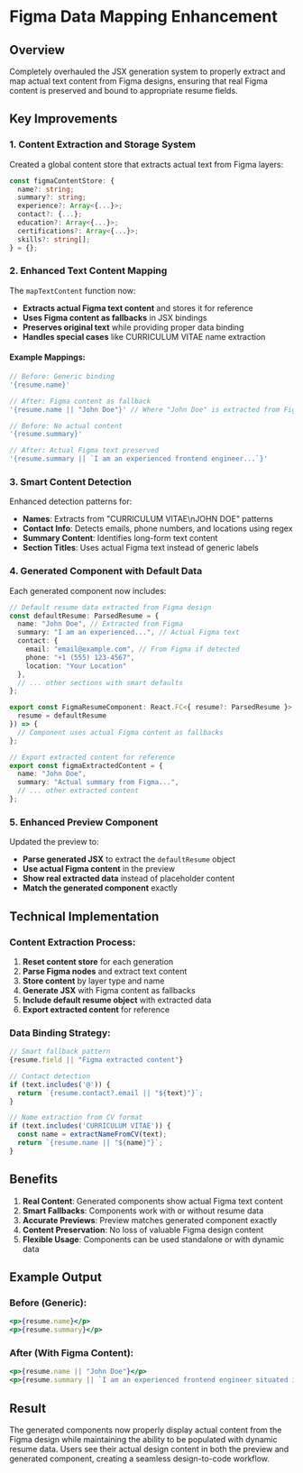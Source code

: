 # Figma Data Mapping Enhancement

## Overview
Completely overhauled the JSX generation system to properly extract and map actual text content from Figma designs, ensuring that real Figma content is preserved and bound to appropriate resume fields.

## Key Improvements

### 1. **Content Extraction and Storage System**
Created a global content store that extracts actual text from Figma layers:

```typescript
const figmaContentStore: {
  name?: string;
  summary?: string;
  experience?: Array<{...}>;
  contact?: {...};
  education?: Array<{...}>;
  certifications?: Array<{...}>;
  skills?: string[];
} = {};
```

### 2. **Enhanced Text Content Mapping**
The `mapTextContent` function now:

- **Extracts actual Figma text content** and stores it for reference
- **Uses Figma content as fallbacks** in JSX bindings
- **Preserves original text** while providing proper data binding
- **Handles special cases** like CURRICULUM VITAE name extraction

#### Example Mappings:
```typescript
// Before: Generic binding
'{resume.name}'

// After: Figma content as fallback
'{resume.name || "John Doe"}' // Where "John Doe" is extracted from Figma

// Before: No actual content
'{resume.summary}'

// After: Actual Figma text preserved
'{resume.summary || `I am an experienced frontend engineer...`}'
```

### 3. **Smart Content Detection**
Enhanced detection patterns for:

- **Names**: Extracts from "CURRICULUM VITAE\nJOHN DOE" patterns
- **Contact Info**: Detects emails, phone numbers, and locations using regex
- **Summary Content**: Identifies long-form text content
- **Section Titles**: Uses actual Figma text instead of generic labels

### 4. **Generated Component with Default Data**
Each generated component now includes:

```typescript
// Default resume data extracted from Figma design
const defaultResume: ParsedResume = {
  name: "John Doe", // Extracted from Figma
  summary: "I am an experienced...", // Actual Figma text
  contact: {
    email: "email@example.com", // From Figma if detected
    phone: "+1 (555) 123-4567",
    location: "Your Location"
  },
  // ... other sections with smart defaults
};

export const FigmaResumeComponent: React.FC<{ resume?: ParsedResume }> = ({ 
  resume = defaultResume 
}) => {
  // Component uses actual Figma content as fallbacks
};

// Export extracted content for reference
export const figmaExtractedContent = {
  name: "John Doe",
  summary: "Actual summary from Figma...",
  // ... other extracted content
};
```

### 5. **Enhanced Preview Component**
Updated the preview to:

- **Parse generated JSX** to extract the `defaultResume` object
- **Use actual Figma content** in the preview
- **Show real extracted data** instead of placeholder content
- **Match the generated component** exactly

## Technical Implementation

### Content Extraction Process:
1. **Reset content store** for each generation
2. **Parse Figma nodes** and extract text content
3. **Store content** by layer type and name
4. **Generate JSX** with Figma content as fallbacks
5. **Include default resume object** with extracted data
6. **Export extracted content** for reference

### Data Binding Strategy:
```typescript
// Smart fallback pattern
{resume.field || "Figma extracted content"}

// Contact detection
if (text.includes('@')) {
  return `{resume.contact?.email || "${text}"}`;
}

// Name extraction from CV format
if (text.includes('CURRICULUM VITAE')) {
  const name = extractNameFromCV(text);
  return `{resume.name || "${name}"}`;
}
```

## Benefits

1. **Real Content**: Generated components show actual Figma text content
2. **Smart Fallbacks**: Components work with or without resume data
3. **Accurate Previews**: Preview matches generated component exactly
4. **Content Preservation**: No loss of valuable Figma design content
5. **Flexible Usage**: Components can be used standalone or with dynamic data

## Example Output

### Before (Generic):
```jsx
<p>{resume.name}</p>
<p>{resume.summary}</p>
```

### After (With Figma Content):
```jsx
<p>{resume.name || "John Doe"}</p>
<p>{resume.summary || `I am an experienced frontend engineer situated in marvellous Cape Town...`}</p>
```

## Result
The generated components now properly display actual content from the Figma design while maintaining the ability to be populated with dynamic resume data. Users see their actual design content in both the preview and generated component, creating a seamless design-to-code workflow.